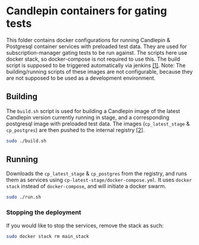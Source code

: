 # Candlepin containers for gating tests
This folder contains docker configurations for running Candlepin & Postgresql container services with preloaded test data.
They are used for subscription-manager gating tests to be run against. The scripts here use docker stack, so docker-compose is not required to use this. The build script is supposed to be triggered automatically via jenkins [[1]](https://github.com/candlepin/candlepin-jobs).
Note: The building/running scripts of these images are not configurable, because they are not supposed to be used as a development environment. 

## Building
The `build.sh` script is used for building a Candlepin image of the latest Candlepin version currently running in stage, and a corresponding postgresql image with preloaded test data.
The images (`cp_latest_stage` & `cp_postgres`) are then pushed to the internal registry [[2]](https://registry-console.engineering.redhat.com/registry#/images/candlepin).
```bash
sudo ./build.sh
```

## Running
Downloads the `cp_latest_stage` & `cp_postgres` from the registry, and runs them as services using `cp-latest-stage/docker-compose.yml`.
It uses `docker stack` instead of `docker-compose`, and will initiate a docker swarm.
```bash
sudo ./run.sh
```

### Stopping the deployment
If you would like to stop the services, remove the stack as such:
```bash
sudo docker stack rm main_stack
```
